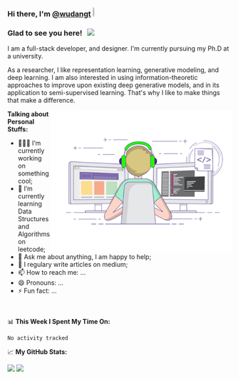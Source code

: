 ### Hi there, I'm <a href="https://github.com/wudangt" target="_blank">@wudangt</a> <img src="https://media.giphy.com/media/hvRJCLFzcasrR4ia7z/giphy.gif" width=2.5% height=2.5%>

### Glad to see you here! &nbsp; ![](https://visitor-badge.glitch.me/badge?page_id=wudangt.wudangt)

I am a full-stack developer, and designer. I'm currently pursuing my Ph.D at a university.

As a researcher, I like representation learning, generative modeling, and deep learning. I am also interested in using information-theoretic approaches to improve upon existing deep generative models, and in its application to semi-supervised learning. That's why I like to make things that make a difference.

<img align="right" alt="GIF" src="https://github.com/wudangt/wudangt/blob/main/coding.gif?raw=true" width="408" height="318" />

**Talking about Personal Stuffs:**

- 👨🏻‍💻 I’m currently working on something cool;
- 🚀 I’m currently learning Data Structures and Algorithms on leetcode<!--[leetcode]x(https://leetcode.com/wudangt)-->;
- 💬 Ask me about anything, I am happy to help;
- 📝 I regulary write articles on medium<!--[medium](https://XXX.medium.com)-->;
- 📫 How to reach me: ...
- 😄 Pronouns: ...
- ⚡ Fun fact: ...
<!--📫 How to reach me: gapur.kassym@gmail.com;-->
<!-- 📝 [Resume](https://gkassym.netlify.app/Resume.pdf).-->

</br>

📊 **This Week I Spent My Time On:**
<!--START_SECTION:waka-->

```text
No activity tracked
```

<!--END_SECTION:waka-->


📈 **My GitHub Stats:**

<p>
  <img height="180em" src="https://github-readme-stats.vercel.app/api?username=wudangt&show_icons=true&hide_border=true&&count_private=true&include_all_commits=true" />
  <img height="180em" src="https://github-readme-stats.vercel.app/api/top-langs/?username=wudangt&exclude_repo=KNN-Image-Classification&show_icons=true&hide_border=true&layout=compact&langs_count=8"/>
</p>

<!--
**wudangt/wudangt** is a ✨ _special_ ✨ repository because its `README.md` (this file) appears on your GitHub profile.

Here are some ideas to get you started:

- 🔭 I’m currently working on ...
- 🌱 I’m currently learning ...
- 👯 I’m looking to collaborate on ...
- 🤔 I’m looking for help with ...
- 💬 Ask me about ...
- 📫 How to reach me: ...
- 😄 Pronouns: ...
- ⚡ Fun fact: ...
-->
